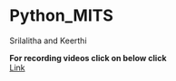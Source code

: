 # Python_MITS
Srilalitha and Keerthi

**For recording videos click on below click**<br>
[Link](https://docs.google.com/document/d/1_eLMbsNMMnDjby6UrOvKydxOMEdodNLKGXD6-uM8sZY/edit)
